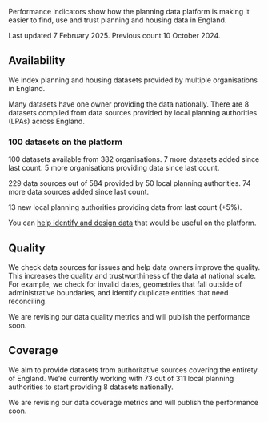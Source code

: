 Performance indicators show how the planning data platform is making it easier to find, use and trust planning and housing data in England.

Last updated 7 February 2025. Previous count 10 October 2024.

<!-- <div class="govuk-!-margin-top-6 govuk-!-margin-bottom-6">
  <canvas id="datasetChart"></canvas>
</div> -->

## Availability

We index planning and housing datasets provided by multiple organisations in England.

Many datasets have one owner providing the data nationally. There are 8 datasets compiled from data sources provided by local planning authorities (LPAs) across England.

### 100 datasets on the platform

100 datasets available from 382 organisations. 7 more datasets added since last count. 5 more organisations providing data since last count. <!--? added last month (+/-0%). -->

229 data sources out of 584 provided by 50 local planning authorities. 74 more data sources added since last count.

13 new local planning authorities providing data from last count (+5%).

You can [help identify and design data](https://design.planning.data.gov.uk/how-to-contribute) that would be useful on the platform.

## Quality

We check data sources for issues and help data owners improve the quality. This increases the quality and trustworthiness of the data at national scale. For example, we check for invalid dates, geometries that fall outside of administrative boundaries, and identify duplicate entities that need reconciling.

We are revising our data quality metrics and will publish the performance soon.

## Coverage

We aim to provide datasets from authoritative sources covering the entirety of England. We’re currently working with 73 out of 311 local planning authorities to start providing 8 datasets nationally.

We are revising our data coverage metrics and will publish the performance soon.

<!-- ### ??% nationwide coverage -->

<!-- 5% average dataset coverage per local planning authority. No change from last month. -->

<!-- Datasets compiled from LPA sources:

* 4% coverage of Article 4 direction. No change from last month.
* 9% coverage of Article 4 direction area. Up from 8% last count.
* 11% coverage of Conservation area. Up from 10% last count.
* 2% coverage of Conservation area document. Up 1% from last month.
* 6% coverage of Listed building outline. No change from last month.
* 4% coverage of Tree preservation order. Up from 3% last count.
* 6% coverage of Tree preservation zone. Up from 5% last count.
* 5% coverage of Tree. Up from 4% last count. -->

<!-- ## Usage

0.00 average daily calls. +/-0% change from last month.

<script src="https://cdn.jsdelivr.net/npm/chart.js"></script>
<script src="{{ cacheBust(assetPath | default('/assets') + '/javascripts/PerformancePage.js') }}"></script> -->
